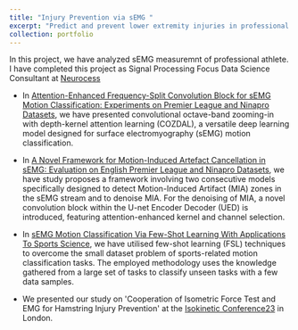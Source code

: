 ```yaml
---
title: "Injury Prevention via sEMG "
excerpt: "Predict and prevent lower extremity injuries in professional athletes using sEMG data. <br/><img src='/images/framework.png'>"
collection: portfolio
---
```


In this project, we have analyzed sEMG measuremnt of professional athlete. I have completed this project as Signal Processing Focus Data Science Consultant at [Neurocess](https://www.neurocess.co/)

* In [Attention-Enhanced Frequency-Split Convolution Block for sEMG Motion Classification: Experiments on Premier League and Ninapro Datasets](https://erkan1863.github.io/publication/2023-12-28-COZDAL), we have presented convolutional octave-band zooming-in with depth-kernel attention learning (COZDAL), a versatile deep learning model designed for surface electromyography (sEMG) motion classification. 

* In [A Novel Framework for Motion-Induced Artefact Cancellation in sEMG: Evaluation on English Premier League and Ninapro Datasets](https://erkan1863.github.io/publication/2024-03-28-Noise), we have study proposes a framework involving two consecutive models specifically designed to detect Motion-Induced Artifact (MIA) zones in the sEMG stream and to denoise MIA.  For the denoising of MIA, a novel convolution block within the U-net Encoder Decoder (UED) is introduced, featuring attention-enhanced kernel and channel selection.

* In [sEMG Motion Classification Via Few-Shot Learning With Applications To Sports Science](https://erkan1863.github.io/publication/2023-04-08-FSL), we have utilised few-shot learning (FSL) techniques to overcome the small dataset problem of sports-related motion classification tasks. The employed methodology uses the knowledge gathered from a large set of tasks to classify unseen tasks with a few data samples. 

* We presented our study on 'Cooperation of Isometric Force Test and EMG for Hamstring Injury Prevention' at the [Isokinetic Conference23](https://isokineticconference.com/2024-edition/) in London.




